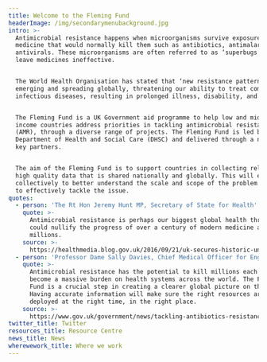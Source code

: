 ```yaml
---
title: Welcome to the Fleming Fund
headerImage: /img/secondarymenubackground.jpg
intro: >-
  Antimicrobial resistance happens when microorganisms survive exposure to a
  medicine that would normally kill them such as antibiotics, antimalarials and
  antivirals. These microorganisms are often referred to as ‘superbugs’ and can
  leave medicines ineffective.


  The World Health Organisation has stated that ‘new resistance patterns are
  emerging and spreading globally, threatening our ability to treat common
  infectious diseases, resulting in prolonged illness, disability, and death.’


  The Fleming Fund is a UK Government aid programme to help low and middle
  income countries address priorities in tackling antimicrobial resistance
  (AMR), through a diverse range of projects. The Fleming Fund is led by the UK
  Department of Health and Social Care (DHSC) and delivered through a number of
  key partners.


  The aim of the Fleming Fund is to support countries in collecting relevant
  high quality data that is shared nationally and globally. This will enable us
  collectively to better understand the scale and scope of the problem in order
  to effectively tackle the issue.
quotes:
  - person: 'The Rt Hon Jeremy Hunt MP, Secretary of State for Health'
    quote: >-
      Antimicrobial resistance is perhaps our biggest global health threat – it
      could nullify the progress of over a century of modern medicine and kill
      millions.
    source: >-
      https://healthmedia.blog.gov.uk/2016/09/21/uk-secures-historic-united-nations-declaration-on-antimicrobial-resistance/
  - person: 'Professor Dame Sally Davies, Chief Medical Officer for England'
    quote: >-
      Antimicrobial resistance has the potential to kill millions each year and
      become a massive burden on health systems across the world. The Fleming
      Fund is a crucial step in creating a clearer global picture on this issue.
      Having accurate information will make sure the right resources are
      deployed at the right time, in the right place.
    source: >-
      https://www.gov.uk/government/news/tackling-antibiotics-resistance-in-low-income-countries
twitter_title: Twitter
resources_title: Resource Centre
news_title: News
wherewework_title: Where we work
---
```


